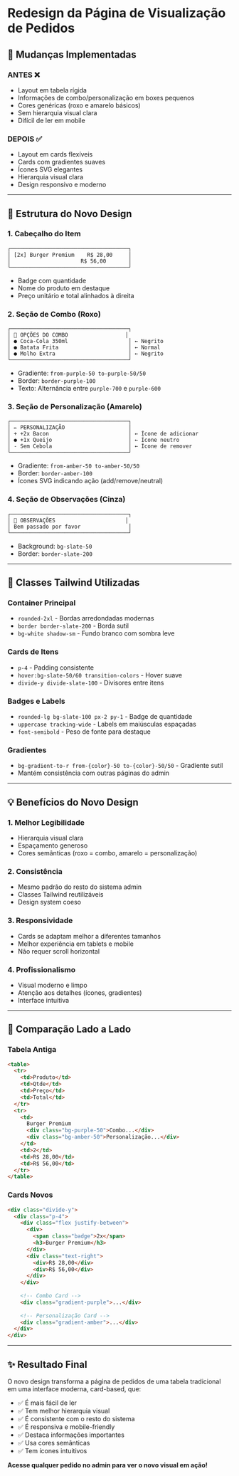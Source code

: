 # Redesign da Página de Visualização de Pedidos

## 🎨 Mudanças Implementadas

### ANTES ❌
- Layout em tabela rígida
- Informações de combo/personalização em boxes pequenos
- Cores genéricas (roxo e amarelo básicos)
- Sem hierarquia visual clara
- Difícil de ler em mobile

### DEPOIS ✅
- Layout em cards flexíveis
- Cards com gradientes suaves
- Ícones SVG elegantes
- Hierarquia visual clara
- Design responsivo e moderno

---

## 📐 Estrutura do Novo Design

### 1. **Cabeçalho do Item**
```
┌─────────────────────────────────────┐
│ [2x] Burger Premium    R$ 28,00     │
│                      R$ 56,00       │
└─────────────────────────────────────┘
```
- Badge com quantidade
- Nome do produto em destaque
- Preço unitário e total alinhados à direita

### 2. **Seção de Combo** (Roxo)
```
┌─────────────────────────────────────┐
│ 🍱 OPÇÕES DO COMBO                  │
│ ● Coca-Cola 350ml                   │ ← Negrito
│ ● Batata Frita                      │ ← Normal
│ ● Molho Extra                       │ ← Negrito
└─────────────────────────────────────┘
```
- Gradiente: `from-purple-50 to-purple-50/50`
- Border: `border-purple-100`
- Texto: Alternância entre `purple-700` e `purple-600`

### 3. **Seção de Personalização** (Amarelo)
```
┌─────────────────────────────────────┐
│ ✏️ PERSONALIZAÇÃO                    │
│ + +2x Bacon                         │ ← Ícone de adicionar
│ ● +1x Queijo                        │ ← Ícone neutro
│ - Sem Cebola                        │ ← Ícone de remover
└─────────────────────────────────────┘
```
- Gradiente: `from-amber-50 to-amber-50/50`
- Border: `border-amber-100`
- Ícones SVG indicando ação (add/remove/neutral)

### 4. **Seção de Observações** (Cinza)
```
┌─────────────────────────────────────┐
│ 📝 OBSERVAÇÕES                      │
│ Bem passado por favor               │
└─────────────────────────────────────┘
```
- Background: `bg-slate-50`
- Border: `border-slate-200`

---

## 🎯 Classes Tailwind Utilizadas

### Container Principal
- `rounded-2xl` - Bordas arredondadas modernas
- `border border-slate-200` - Borda sutil
- `bg-white shadow-sm` - Fundo branco com sombra leve

### Cards de Itens
- `p-4` - Padding consistente
- `hover:bg-slate-50/60 transition-colors` - Hover suave
- `divide-y divide-slate-100` - Divisores entre itens

### Badges e Labels
- `rounded-lg bg-slate-100 px-2 py-1` - Badge de quantidade
- `uppercase tracking-wide` - Labels em maiúsculas espaçadas
- `font-semibold` - Peso de fonte para destaque

### Gradientes
- `bg-gradient-to-r from-{color}-50 to-{color}-50/50` - Gradiente sutil
- Mantém consistência com outras páginas do admin

---

## 💡 Benefícios do Novo Design

### 1. **Melhor Legibilidade**
- Hierarquia visual clara
- Espaçamento generoso
- Cores semânticas (roxo = combo, amarelo = personalização)

### 2. **Consistência**
- Mesmo padrão do resto do sistema admin
- Classes Tailwind reutilizáveis
- Design system coeso

### 3. **Responsividade**
- Cards se adaptam melhor a diferentes tamanhos
- Melhor experiência em tablets e mobile
- Não requer scroll horizontal

### 4. **Profissionalismo**
- Visual moderno e limpo
- Atenção aos detalhes (ícones, gradientes)
- Interface intuitiva

---

## 🔄 Comparação Lado a Lado

### Tabela Antiga
```html
<table>
  <tr>
    <td>Produto</td>
    <td>Qtde</td>
    <td>Preço</td>
    <td>Total</td>
  </tr>
  <tr>
    <td>
      Burger Premium
      <div class="bg-purple-50">Combo...</div>
      <div class="bg-amber-50">Personalização...</div>
    </td>
    <td>2</td>
    <td>R$ 28,00</td>
    <td>R$ 56,00</td>
  </tr>
</table>
```

### Cards Novos
```html
<div class="divide-y">
  <div class="p-4">
    <div class="flex justify-between">
      <div>
        <span class="badge">2x</span>
        <h3>Burger Premium</h3>
      </div>
      <div class="text-right">
        <div>R$ 28,00</div>
        <div>R$ 56,00</div>
      </div>
    </div>
    
    <!-- Combo Card -->
    <div class="gradient-purple">...</div>
    
    <!-- Personalização Card -->
    <div class="gradient-amber">...</div>
  </div>
</div>
```

---

## ✨ Resultado Final

O novo design transforma a página de pedidos de uma tabela tradicional em uma interface moderna, card-based, que:

- ✅ É mais fácil de ler
- ✅ Tem melhor hierarquia visual
- ✅ É consistente com o resto do sistema
- ✅ É responsiva e mobile-friendly
- ✅ Destaca informações importantes
- ✅ Usa cores semânticas
- ✅ Tem ícones intuitivos

**Acesse qualquer pedido no admin para ver o novo visual em ação!**
